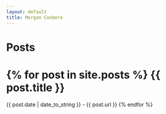 ```yaml
---
layout: default
title: Morgan Conbere
---
```


Posts
=====

{% for post in site.posts %}
{{ post.title }}
================
{{ post.date | date_to_string }} - {{ post.url }}
{% endfor %}
